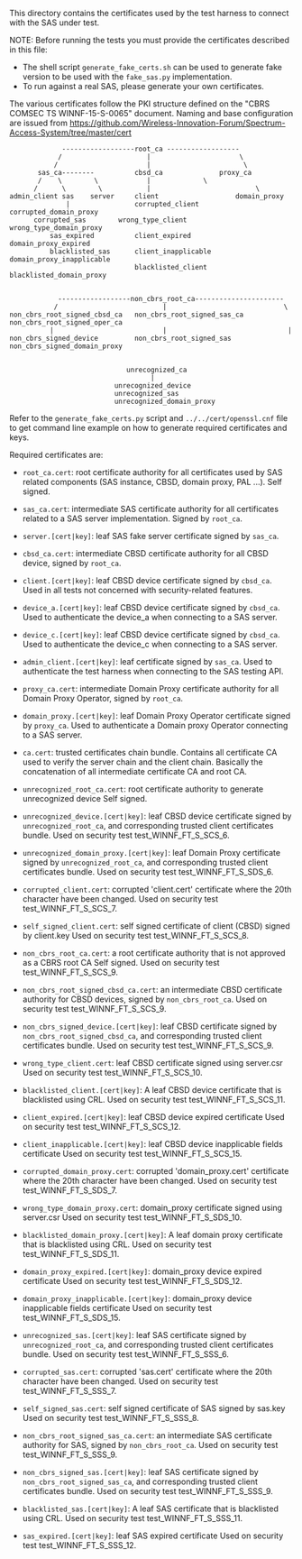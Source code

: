 This directory contains the certificates used by the test harness to connect
with the SAS under test.

NOTE: Before running the tests you must provide the certificates described in
this file:
- The shell script `generate_fake_certs.sh` can be used to generate fake version
  to be used with the `fake_sas.py` implementation.
- To run against a real SAS, please generate your own certificates.

The various certificates follow the PKI structure defined on the "CBRS COMSEC TS
WINNF-15-S-0065" document. Naming and base configuration are issued from
https://github.com/Wireless-Innovation-Forum/Spectrum-Access-System/tree/master/cert

```
             ------------------root_ca ------------------
            /                     |         	         \                 
           /                      |          	          \            
       sas_ca--------          cbsd_ca   	        proxy_ca
       /    \        \            |			    \
      /      \        \           |                   	     \
admin_client sas    server     client                   domain_proxy
              |                corrupted_client         corrupted_domain_proxy
 	  corrupted_sas        wrong_type_client        wrong_type_domain_proxy
          sas_expired          client_expired           domain_proxy_expired
          blacklisted_sas      client_inapplicable      domain_proxy_inapplicable                  
                               blacklisted_client       blacklisted_domain_proxy                
                                                         
  
            ------------------non_cbrs_root_ca----------------------
           /                          |        	                    \
non_cbrs_root_signed_cbsd_ca   non_cbrs_root_signed_sas_ca  non_cbrs_root_signed_oper_ca
          |                           |                              |
non_cbrs_signed_device         non_cbrs_root_signed_sas     non_cbrs_signed_domain_proxy


                             unrecognized_ca             
                                   |                  
                          unrecognized_device        
                          unrecognized_sas            
                          unrecognized_domain_proxy   
```

Refer to the `generate_fake_certs.py` script and `../../cert/openssl.cnf` file
to get command line example on how to generate required certificates and keys.

Required certificates are:

* `root_ca.cert`: root certificate authority for all certificates used by SAS
  related components (SAS instance, CBSD, domain proxy, PAL ...). Self signed.

* `sas_ca.cert`: intermediate SAS certificate authority for all certificates
  related to a SAS server implementation. Signed by `root_ca`.

* `server.[cert|key]`: leaf SAS fake server certificate signed by `sas_ca`.

* `cbsd_ca.cert`: intermediate CBSD certificate authority for all CBSD device,
  signed by `root_ca`.

* `client.[cert|key]`: leaf CBSD device certificate signed by `cbsd_ca`.
  Used in all tests not concerned with security-related features.

* `device_a.[cert|key]`: leaf CBSD device certificate signed by `cbsd_ca`.
  Used to authenticate the device_a when connecting to a SAS server.

* `device_c.[cert|key]`: leaf CBSD device certificate signed by `cbsd_ca`.
  Used to authenticate the device_c when connecting to a SAS server.

* `admin_client.[cert|key]`: leaf certificate signed by `sas_ca`.
  Used to authenticate the test harness when connecting to the SAS testing API.

* `proxy_ca.cert`: intermediate Domain Proxy certificate authority for
  all Domain Proxy Operator, signed by `root_ca`.

* `domain_proxy.[cert|key]`: leaf Domain Proxy Operator certificate signed by
  `proxy_ca`.
  Used to authenticate a Domain proxy Operator connecting to a SAS server.

* `ca.cert`: trusted certificates chain bundle. Contains all certificate CA
  used to verify the server chain and the client chain. Basically the
  concatenation of all intermediate certificate CA and root CA.

* `unrecognized_root_ca.cert`: root certificate authority to generate unrecognized device
  Self signed.
  
* `unrecognized_device.[cert|key]`: leaf CBSD device certificate signed by
  `unrecognized_root_ca`, and corresponding trusted client certificates bundle.
  Used on security test test_WINNF_FT_S_SCS_6.

* `unrecognized_domain_proxy.[cert|key]`: leaf Domain Proxy certificate signed by
  `unrecognized_root_ca`, and corresponding trusted client certificates bundle.
  Used on security test test_WINNF_FT_S_SDS_6.

* `corrupted_client.cert`: corrupted 'client.cert' certificate where the 20th character have been changed.
  Used on security test test_WINNF_FT_S_SCS_7.
  
* `self_signed_client.cert`: self signed certificate of client (CBSD) signed by client.key
  Used on security test test_WINNF_FT_S_SCS_8.
  
* `non_cbrs_root_ca.cert`: a root certificate authority that is not approved as a CBRS root CA
  Self signed.
  Used on security test test_WINNF_FT_S_SCS_9.
  
* `non_cbrs_root_signed_cbsd_ca.cert`: an intermediate CBSD certificate authority for CBSD devices,
  signed by `non_cbrs_root_ca`.
  Used on security test test_WINNF_FT_S_SCS_9.
  
* `non_cbrs_signed_device.[cert|key]`: leaf CBSD certificate signed by
  `non_cbrs_root_signed_cbsd_ca`, and corresponding trusted client certificates bundle.
  Used on security test test_WINNF_FT_S_SCS_9.
  
* `wrong_type_client.cert`: leaf CBSD certificate signed using server.csr 
  Used on security test test_WINNF_FT_S_SCS_10.
  
* `blacklisted_client.[cert|key]`: A leaf CBSD device certificate that is blacklisted using CRL. 
  Used on security test test_WINNF_FT_S_SCS_11.
  
* `client_expired.[cert|key]`: leaf CBSD device expired certificate
  Used on security test test_WINNF_FT_S_SCS_12.

* `client_inapplicable.[cert|key]`: leaf CBSD device inapplicable fields certificate
  Used on security test test_WINNF_FT_S_SCS_15.

* `corrupted_domain_proxy.cert`: corrupted 'domain_proxy.cert' certificate where the 20th character have been changed.
  Used on security test test_WINNF_FT_S_SDS_7.

* `wrong_type_domain_proxy.cert`: domain_proxy certificate signed using server.csr 
  Used on security test test_WINNF_FT_S_SDS_10.
  
* `blacklisted_domain_proxy.[cert|key]`: A leaf domain proxy certificate that is blacklisted using CRL. 
  Used on security test test_WINNF_FT_S_SDS_11.
  
* `domain_proxy_expired.[cert|key]`: domain_proxy device expired certificate
  Used on security test test_WINNF_FT_S_SDS_12.

* `domain_proxy_inapplicable.[cert|key]`: domain_proxy device inapplicable fields certificate
  Used on security test test_WINNF_FT_S_SDS_15.

* `unrecognized_sas.[cert|key]`: leaf SAS certificate signed by
  `unrecognized_root_ca`, and corresponding trusted client certificates bundle.
  Used on security test test_WINNF_FT_S_SSS_6.
  
* `corrupted_sas.cert`: corrupted 'sas.cert' certificate where the 20th character have been changed.
  Used on security test test_WINNF_FT_S_SSS_7.
  
* `self_signed_sas.cert`: self signed certificate of SAS signed by sas.key
  Used on security test test_WINNF_FT_S_SSS_8.
  
* `non_cbrs_root_signed_sas_ca.cert`: an intermediate SAS certificate authority for SAS,
  signed by `non_cbrs_root_ca`.
  Used on security test test_WINNF_FT_S_SSS_9.
  
* `non_cbrs_signed_sas.[cert|key]`: leaf SAS certificate signed by
  `non_cbrs_root_signed_sas_ca`, and corresponding trusted client certificates bundle.
  Used on security test test_WINNF_FT_S_SSS_9.
  
* `blacklisted_sas.[cert|key]`: A leaf SAS certificate that is blacklisted using CRL.
  Used on security test test_WINNF_FT_S_SSS_11.

* `sas_expired.[cert|key]`: leaf SAS expired certificate
  Used on security test test_WINNF_FT_S_SSS_12.

